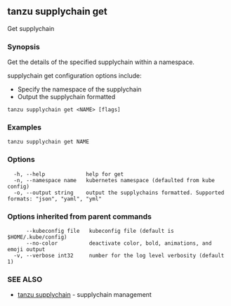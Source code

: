 ## tanzu supplychain get

Get supplychain

### Synopsis

Get the details of the specified supplychain within a namespace.

supplychain get configuration options include:
- Specify the namespace of the supplychain
- Output the supplychain formatted

```
tanzu supplychain get <NAME> [flags]
```

### Examples

```
tanzu supplychain get NAME
```

### Options

```
  -h, --help             help for get
  -n, --namespace name   kubernetes namespace (defaulted from kube config)
  -o, --output string    output the supplychains formatted. Supported formats: "json", "yaml", "yml"
```

### Options inherited from parent commands

```
      --kubeconfig file   kubeconfig file (default is $HOME/.kube/config)
      --no-color          deactivate color, bold, animations, and emoji output
  -v, --verbose int32     number for the log level verbosity (default 1)
```

### SEE ALSO

* [tanzu supplychain](tanzu_supplychain.md)	 - supplychain management

